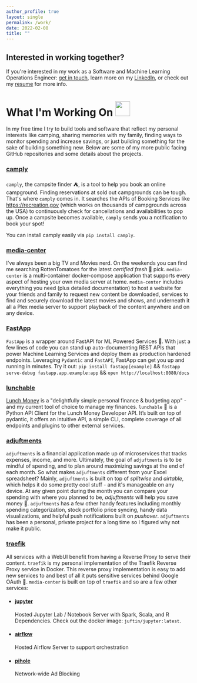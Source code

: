 ```yaml
---
author_profile: true 
layout: single 
permalink: /work/
date: 2022-02-08 
title: ""
---
```


## Interested in working together?

If you're interested in my work as a Software and Machine Learning Operations
Engineer: [get in touch](mailto:juftin@juftin.com), learn more on
my [LinkedIn](https://linkedin.com/in/justinflannery), or check out
my [resume](https://juftin.com/resume) for more info.

# What I'm Working On <img src="https://media.giphy.com/media/WUlplcMpOCEmTGBtBW/giphy.gif"  width="40px">

In my free time I try to build tools and software that reflect my personal interests like camping,
sharing memories with my family, finding ways to monitor spending and increase savings, or just
building something for the sake of building something new. Below are some of my more public facing
GitHub repositories and some details about the projects.

### [camply](https://github.com/juftin/camply)

`camply`, the campsite finder ⛺️, is a tool to help you book an online campground. Finding
reservations at sold out campgrounds can be tough. That's where `camply` comes in. It searches the
APIs of Booking Services like https://recreation.gov (which works on thousands of campgrounds across
the USA) to continuously check for cancellations and availabilities to pop up. Once a campsite
becomes available, `camply` sends you a notification to book your spot!

You can install camply easily via `pip install camply`.

### [media-center](https://github.com/juftin/media-center)

I've always been a big TV and Movies nerd. On the weekends you can find me searching RottenTomatoes
for the latest _certified fresh_ 🍅 pick. `media-center` is a multi-container docker-compose
application that supports every aspect of hosting your own media server at home. `media-center`
includes everything you need (plus detailed documentation) to host a website for your friends and
family to request new content be downloaded, services to find and securely download the latest
movies and shows, and underneath it all a Plex media server to support playback of the content
anywhere and on any device.

### [FastApp](https://github.com/juftin/fastapp)

`FastApp` is a wrapper around FastAPI for ML Powered Services 🧠. With just a few lines of code
you can stand up auto-documenting REST APIs that power Machine Learning Services and deploy them as
production hardened endpoints. Leveraging `Pydantic` and `FastAPI`, FastApp can get you up and
running in minutes. Try it out: `pip install fastapp[example]`
&& `fastapp serve-debug fastapp.app.example:app` && `open http://localhost:8080/docs`

### [lunchable](https://github.com/juftin/lunchable)

[Lunch Money](https://lunchmoney.app/) is a "delightfully simple personal finance & budgeting app" -
and my current tool of choice to manage my finances. `lunchable` 🍱 is a Python API Client for the
Lunch Money Developer API. It’s built on top of pydantic, it offers an intuitive API, a simple CLI,
complete coverage of all endpoints and plugins to other external services.

### [adjuftments](https://github.com/juftin/adjuftments)

`adjuftments` is a financial application made up of microservices that tracks expenses, income, and
more. Ultimately, the goal of `adjuftments` is to be mindful of spending, and to plan around
maximizing savings at the end of each month. So what makes `adjuftments` different from your Excel
spreadsheet? Mainly, `adjuftments` is built on top of _splitwise_ and _airtable_, which helps it do
some pretty cool stuff - and it's manageable on any device. At any given point during the month you
can compare your spending with where you planned to be, _adjuftments_ will help you save money
💸. `adjuftments` has a few other handy features including monthly spending categorization, stock
portfolio price syncing, handy data visualizations, and helpful push notifications built on
_pushover_. `adjuftments` has been a personal, private project for a long time so I figured why not
make it public.

### [traefik](https://github.com/juftin/traefik)

All services with a WebUI benefit from having a Reverse Proxy to serve their content.
`traefik` is my personal implementation of the Traefik Reverse Proxy service in Docker. This reverse
proxy implementation is easy to add new services to and best of all it puts sensitive services
behind Google OAuth 🔐. `media-center` is built on top of `traefik` and so are a few other services:

- #### [jupyter](https://github.com/juftin/jupyter)

  Hosted Jupyter Lab / Notebook Server with Spark, Scala, and R Dependencies. Check out the docker
  image: `juftin/jupyter:latest`.

- #### [airflow](https://github.com/juftin/airflow)

  Hosted Airflow Server to support orchestration

- #### [pihole](https://github.com/juftin/pihole)

  Network-wide Ad Blocking
